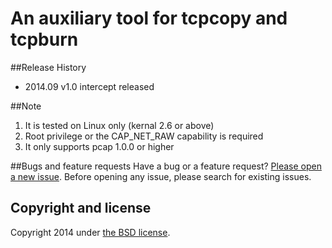 # An auxiliary tool for tcpcopy and tcpburn 

##Release History
+ 2014.09  v1.0    intercept released

##Note
1. It is tested on Linux only (kernal 2.6 or above)
2. Root privilege or the CAP_NET_RAW capability is required
3. It only supports pcap 1.0.0 or higher

##Bugs and feature requests
Have a bug or a feature request? [Please open a new issue](https://github.com/session-replay-tools/intercept/issues). Before opening any issue, please search for existing issues.


## Copyright and license

Copyright 2014 under [the BSD license](LICENSE).
